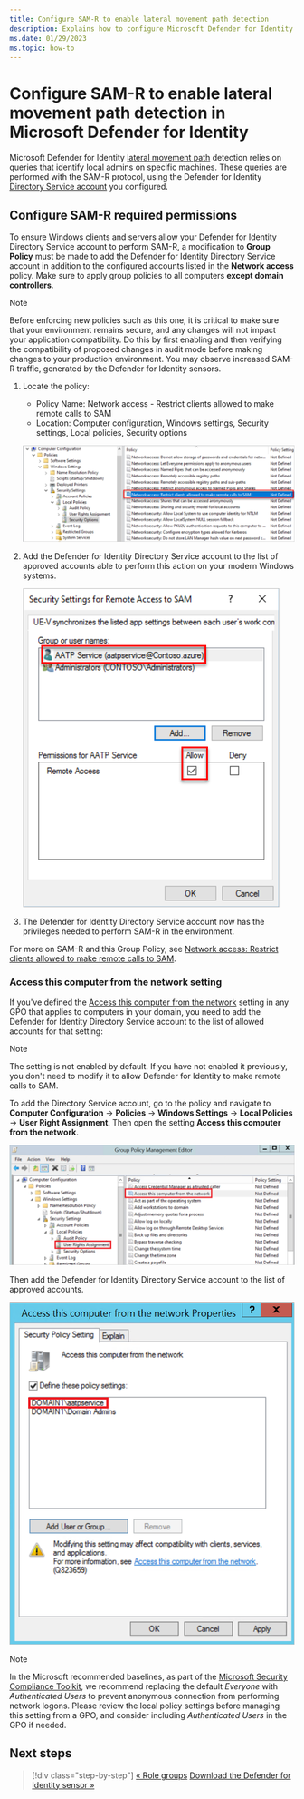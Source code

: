 ```yaml
---
title: Configure SAM-R to enable lateral movement path detection 
description: Explains how to configure Microsoft Defender for Identity to make remote calls to SAM
ms.date: 01/29/2023
ms.topic: how-to
---
```


# Configure SAM-R to enable lateral movement path detection in Microsoft Defender for Identity

Microsoft Defender for Identity [lateral movement path](/defender-for-identity/understand-lateral-movement-paths) detection relies on queries that identify local admins on specific machines. These queries are performed with the SAM-R protocol, using the Defender for Identity [Directory Service account](directory-service-accounts.md) you configured.

## Configure SAM-R required permissions

To ensure Windows clients and servers allow your Defender for Identity Directory Service account to perform SAM-R, a modification to **Group Policy** must be made to add the Defender for Identity Directory Service account in addition to the configured accounts listed in the **Network access** policy. Make sure to apply group policies to all computers **except domain controllers**.

> [!NOTE]
> Before enforcing new policies such as this one, it is critical to make sure that your environment remains secure, and any changes will not impact your application compatibility. Do this by first enabling and then verifying the compatibility of proposed changes in audit mode before making changes to your production environment. You may observe increased SAM-R traffic, generated by the Defender for Identity sensors.

1. Locate the policy:

   - Policy Name: Network access - Restrict clients allowed to make remote calls to SAM
   - Location: Computer configuration, Windows settings, Security settings, Local policies, Security options

    ![Locate the policy.](media/samr-policy-location.png)

1. Add the Defender for Identity Directory Service account to the list of approved accounts able to perform this action on your modern Windows systems.

    ![Add the service.](media/samr-add-service.png)

1. The Defender for Identity Directory Service account now has the privileges needed to perform SAM-R in the environment.

For more on SAM-R and this Group Policy, see [Network access: Restrict clients allowed to make remote calls to SAM](/windows/security/threat-protection/security-policy-settings/network-access-restrict-clients-allowed-to-make-remote-sam-calls).

### Access this computer from the network setting

If you've defined the [Access this computer from the network](/windows/security/threat-protection/security-policy-settings/access-this-computer-from-the-network) setting in any GPO that applies to computers in your domain, you need to add the Defender for Identity Directory Service account to the list of allowed accounts for that setting:

> [!NOTE]
> The setting is not enabled by default. If you have not enabled it previously, you don't need to modify it to allow Defender for Identity to make remote calls to SAM.

To add the Directory Service account, go to the policy and navigate to **Computer Configuration** -> **Policies** -> **Windows Settings** -> **Local Policies** -> **User Right Assignment**. Then open the setting **Access this computer from the network**.

![Access this computer from the network setting.](media/access-computer-from-network.png)

Then add the Defender for Identity Directory Service account to the list of approved accounts.

![Add the Directory Service account.](media/add-service-account.png)

>[!NOTE]
> In the Microsoft recommended baselines, as part of the [Microsoft Security Compliance Toolkit](https://www.microsoft.com/en-us/download/details.aspx?id=55319), we recommend replacing the default *Everyone* with *Authenticated Users* to prevent anonymous connection from performing network logons. Please review the local policy settings before managing this setting from a GPO, and consider including *Authenticated Users* in the GPO if needed.


## Next steps

> [!div class="step-by-step"]
> [« Role groups](role-groups.md)
> [Download the Defender for Identity sensor »](download-sensor.md)
